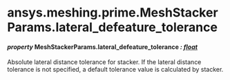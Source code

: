 # ansys.meshing.prime.MeshStackerParams.lateral_defeature_tolerance



#### *property* MeshStackerParams.lateral_defeature_tolerance *: [float](https://docs.python.org/3.11/library/functions.html#float)*

Absolute lateral distance tolerance for stacker. If the lateral distance tolerance is not specified, a default tolerance value is calculated by stacker.

<!-- !! processed by numpydoc !! -->
